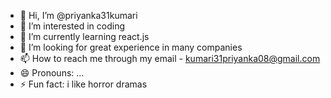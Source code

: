 - 👋 Hi, I’m @priyanka31kumari
- 👀 I’m interested in coding
- 🌱 I’m currently learning react.js
- 💞️ I’m looking for great experience in many companies
- 📫 How to reach me through my email - kumari31priyanka08@gmail.com
- 😄 Pronouns: ...
- ⚡ Fun fact: i like horror dramas

<!---
priyanka31kumari/priyanka31kumari is a ✨ special ✨ repository because its `README.md` (this file) appears on your GitHub profile.
You can click the Preview link to take a look at your changes.
--->
